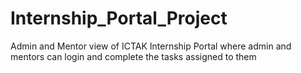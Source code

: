 # Internship_Portal_Project
Admin and Mentor view of ICTAK Internship Portal where admin and mentors can login and complete the tasks assigned to them
